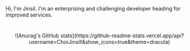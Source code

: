 Hi, I'm Jinsil. I'm an enterprising and challenging developer heading for improved services.
#
<div align="center">
![Anurag's GitHub stats](https://github-readme-stats.vercel.app/api?username=ChoiJinsill&show_icons=true&theme=dracula)
</div>


<!--
**ChoiJinsill/ChoiJinsill** is a ✨ _special_ ✨ repository because its `README.md` (this file) appears on your GitHub profile.

Here are some ideas to get you started:

- 🔭 I’m currently working on ...
- 🌱 I’m currently learning ...
- 👯 I’m looking to collaborate on ...
- 🤔 I’m looking for help with ...
- 💬 Ask me about ...
- 📫 How to reach me: ...
- 😄 Pronouns: ...
- ⚡ Fun fact: ...

[![Top Langs](https://github-readme-stats.vercel.app/api/top-langs/?username=ChoiJinsill&layout=compact)](https://github.com/ChoiJinsill/github-readme-stats)
 <img src="https://img.shields.io/badge/Java-EF2D5E?style=flat&logo=Java&logoColor=white"/>  
![Anurag's GitHub stats](https://github-readme-stats.vercel.app/api?username=ChoiJinsill&show_icons=true&theme=dracula) 
-->



